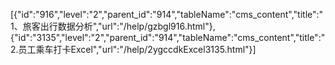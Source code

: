 [{"id":"916","level":"2","parent_id":"914","tableName":"cms_content","title":"1、旅客出行数据分析","url":"/help/gzbgl916.html"},{"id":"3135","level":"2","parent_id":"914","tableName":"cms_content","title":"2.员工乘车打卡Excel","url":"/help/2ygccdkExcel3135.html"}]